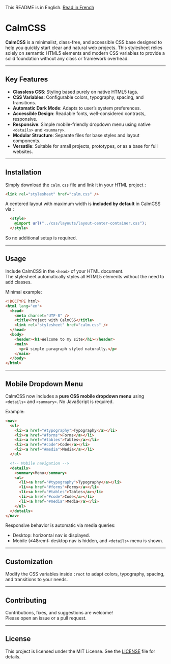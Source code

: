This README is in English. [Read in French](README.fr.md)

# CalmCSS

**CalmCSS** is a minimalist, class-free, and accessible CSS base designed to help you quickly start clear and natural web projects. This stylesheet relies solely on semantic HTML5 elements and modern CSS variables to provide a solid foundation without any class or framework overhead.

---

## Key Features

- **Classless CSS**: Styling based purely on native HTML5 tags.
- **CSS Variables**: Configurable colors, typography, spacing, and transitions.
- **Automatic Dark Mode**: Adapts to user’s system preferences.
- **Accessible Design**: Readable fonts, well-considered contrasts, responsive.
- **Responsive**: Simple mobile-friendly dropdown menu using native `<details>` and `<summary>`.
- **Modular Structure**: Separate files for base styles and layout components.
- **Versatile**: Suitable for small projects, prototypes, or as a base for full websites.

---

## Installation

Simply download the `calm.css` file and link it in your HTML project :

```html
<link rel="stylesheet" href="calm.css" />
```

A centered layout with maximum width is **included by default** in CalmCSS via :

```html
  <style>
    @import url("../css/layouts/layout-center-container.css");
  </style>
```

So no additional setup is required.

---

## Usage

Include CalmCSS in the `<head>` of your HTML document.  
The stylesheet automatically styles all HTML5 elements without the need to add classes.

Minimal example:

```html
<!DOCTYPE html>
<html lang="en">
  <head>
    <meta charset="UTF-8" />
    <title>Project with CalmCSS</title>
    <link rel="stylesheet" href="calm.css" />
  </head>
  <body>
    <header><h1>Welcome to my site</h1></header>
    <main>
      <p>A simple paragraph styled naturally.</p>
    </main>
  </body>
</html>
```

---

## Mobile Dropdown Menu

CalmCSS now includes a **pure CSS mobile dropdown menu** using `<details>` and `<summary>`. No JavaScript is required.

Example:

```html
<nav>
  <ul>
    <li><a href="#typography">Typography</a></li>
    <li><a href="#forms">Forms</a></li>
    <li><a href="#tables">Tables</a></li>
    <li><a href="#code">Code</a></li>
    <li><a href="#media">Media</a></li>
  </ul>

  <!-- Mobile navigation -->
  <details>
    <summary>Menu</summary>
    <ul>
      <li><a href="#typography">Typography</a></li>
      <li><a href="#forms">Forms</a></li>
      <li><a href="#tables">Tables</a></li>
      <li><a href="#code">Code</a></li>
      <li><a href="#media">Media</a></li>
    </ul>
  </details>
</nav>
```

Responsive behavior is automatic via media queries:

* Desktop: horizontal nav is displayed.
* Mobile (≤48rem): desktop nav is hidden, and `<details>` menu is shown.

---

## Customization

Modify the CSS variables inside `:root` to adapt colors, typography, spacing, and transitions to your needs.

---

## Contributing

Contributions, fixes, and suggestions are welcome!  
Please open an issue or a pull request.

---

## License

This project is licensed under the MIT License. See the [LICENSE](LICENSE) file for details.
